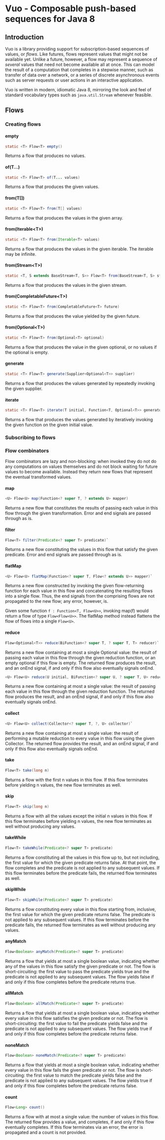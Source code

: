 # Vuo - Composable push-based sequences for Java 8

## Introduction

Vuo is a library providing support for subscription-based sequences of values, or *flows*. Like futures, flows represent values that might not be available yet.  Unlike a future, however, a flow may represent a sequence of *several* values that need not become available all at once. This can model the result of a computation that completes in a stepwise manner, such as transfer of data over a network, or a series of discrete asynchronous events such as server requests or user actions in an interactive application.

Vuo is written in modern, idiomatic Java 8, mirroring the look and feel of standard vocabulary types such as `java.util.Stream` whenever feasible.

## Flows

### Creating flows

#### empty
```java
static <T> Flow<T> empty()
```

Returns a flow that produces no values.

#### of(T...)
```java
static <T> Flow<T> of(T... values)
```

Returns a flow that produces the given values.

#### from(T[])
```java
static <T> Flow<T> from(T[] values)    
```

Returns a flow that produces the values in the given array.

#### from(Iterable\<T>)
```java
static <T> Flow<T> from(Iterable<T> values)
```

Returns a flow that produces the values in the given iterable. The iterable may be infinite.

#### from(Stream\<T>)
```java
static <T, S extends BaseStream<T, S>> Flow<T> from(BaseStream<T, S> stream)
```

Returns a flow that produces the values in the given stream.

#### from(CompletableFuture\<T>)
```java            
static <T> Flow<T> from(CompletableFuture<T> future)
```

Returns a flow that produces the value yielded by the given future.

#### from(Optional\<T>)
```java
static <T> Flow<T> from(Optional<T> optional) 
```

Returns a flow that produces the value in the given optional, or no values if the optional is empty.

#### generate
```java
static <T> Flow<T> generate(Supplier<Optional<T>> supplier)
```

Returns a flow that produces the values generated by repeatedly invoking the given supplier.

#### iterate
```java
static <T> Flow<T> iterate(T initial, Function<T, Optional<T>> generator)
```  
Returns a flow that produces the values generated by iteratively invoking the given function on the given initial value.

### Subscribing to flows

### Flow combinators

Flow combinators are lazy and non-blocking: when invoked they do not do any computations on values themselves and do not block waiting for future values to become available. Instead they return new flows that represent the eventual transformed values.

#### map
```java
<U> Flow<U> map(Function<? super T, ? extends U> mapper)
```
Returns a new flow that constitutes the results of passing each value in this flow through the given transformation. Error and end signals are passed through as is.

#### filter
```java
Flow<T> filter(Predicate<? super T> predicate)`
```
Returns a new flow constituting the values in this flow that satisfy the given predicate. Error and end signals are passed through as is.

#### flatMap
```java
<U> Flow<U> flatMap(Function<? super T, Flow<? extends U>> mapper)`
```
Returns a new flow constructed by invoking the given flow-returning function for each value in this flow and concatenating the resulting flows into a single flow. Thus, the end signals from the comprising flows are not propagated to the new flow; any error, however, is.

Given some function `f : Function<T, Flow<U>>`, invoking map(f) would return a flow of type `Flow<Flow<U>>`. The flatMap method instead flattens the flow of flows into a single `Flow<U>`.

#### reduce
```java
Flow<Optional<T>> reduce(BiFunction<? super T, ? super T, T> reducer)`
```    
Returns a new flow containing at most a single Optional value: the result of passing each value in this flow through the given reduction function, or an empty optional if this flow is empty. The returned flow produces the result, and an onEnd signal, if and only if this flow also eventually signals onEnd.

```java
<U> Flow<U> reduce(U initial, BiFunction<? super U, ? super T, U> reducer)`
```
Returns a new flow containing at most a single value: the result of passing each value in this flow through the given reduction function. The returned flow produces the result, and an onEnd signal, if and only if this flow also eventually signals onEnd.

#### collect
```java
<U> Flow<U> collect(Collector<? super T, ?, U> collector)`
```
Returns a new flow containing at most a single value: the result of performing a mutable reduction to every value in this flow using the given Collector. The returned flow provides the result, and an onEnd signal, if and only if this flow also eventually signals onEnd.

#### take
```java
Flow<T> take(long n)
```
Returns a flow with the first n values in this flow. If this flow terminates before yielding n values, the new flow terminates as well.

#### skip
```java
Flow<T> skip(long n)
```
Returns a flow with all the values except the initial n values in this flow. If this flow terminates before yielding n values, the new flow terminates as well without producing any values.

#### takeWhile
```java
Flow<T> takeWhile(Predicate<? super T> predicate)
```
Returns a flow constituting all the values in this flow up to, but not including, the first value for which the given predicate returns false. At that point, the flow completes and the predicate is not applied to any subsequent values. If this flow terminates before the predicate fails, the returned flow terminates as well.

#### skipWhile
```java
Flow<T> skipWhile(Predicate<? super T> predicate)
```
Returns a flow constituting every value in this flow starting from, inclusive, the first value for which the given predicate returns false. The predicate is not applied to any subsequent values. If this flow terminates before the predicate fails, the returned flow terminates as well without producing any values.

#### anyMatch
```java
Flow<Boolean> anyMatch(Predicate<? super T> predicate)
```
Returns a flow that yields at most a single boolean value, indicating whether any of the values in this flow satisfy the given predicate or not. The flow is short-circuiting: the first value to pass the predicate yields true and the predicate is not applied to any subsequent values. The flow yields false if and only if this flow completes before the predicate returns true.

#### allMatch
```java
Flow<Boolean> allMatch(Predicate<? super T> predicate)
```
Returns a flow that yields at most a single boolean value, indicating whether every value in this flow satisfies the given predicate or not. The flow is short-circuiting: the first value to fail the predicate yields false and the predicate is not applied to any subsequent values. The flow yields true if and only if this flow completes before the predicate returns false.

#### noneMatch
```java
Flow<Boolean> noneMatch(Predicate<? super T> predicate)
```
Returns a flow that yields at most a single boolean value, indicating whether every value in this flow fails the given predicate or not. The flow is short-circuiting: the first value to match the predicate yields false and the predicate is not applied to any subsequent values. The flow yields true if and only if this flow completes before the predicate returns false.

#### count
```java
Flow<Long> count()
```

Returns a flow with at most a single value: the number of values in this flow. The returned flow provides a value, and completes, if and only if this flow eventually completes. If this flow terminates via an error, the error is propagated and a count is not provided.
